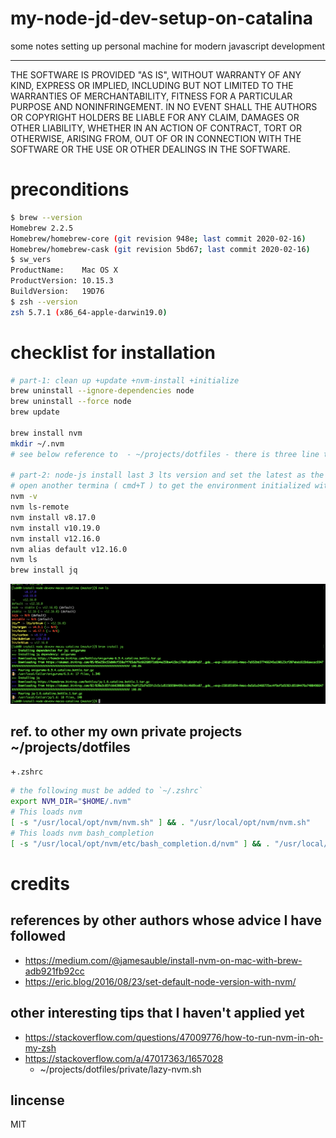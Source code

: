 # my-node-jd-dev-setup-on-catalina
some notes setting up personal machine for modern javascript development

--------------------------------------------------------------
THE SOFTWARE IS PROVIDED "AS IS", WITHOUT WARRANTY OF ANY KIND,
EXPRESS OR IMPLIED, INCLUDING BUT NOT LIMITED TO THE WARRANTIES
OF MERCHANTABILITY, FITNESS FOR A PARTICULAR PURPOSE AND
NONINFRINGEMENT. IN NO EVENT SHALL THE AUTHORS OR COPYRIGHT
HOLDERS BE LIABLE FOR ANY CLAIM, DAMAGES OR OTHER LIABILITY,
WHETHER IN AN ACTION OF CONTRACT, TORT OR OTHERWISE, ARISING
FROM, OUT OF OR IN CONNECTION WITH THE SOFTWARE OR THE USE OR
OTHER DEALINGS IN THE SOFTWARE.

# preconditions
``` bash
$ brew --version
Homebrew 2.2.5
Homebrew/homebrew-core (git revision 948e; last commit 2020-02-16)
Homebrew/homebrew-cask (git revision 5bd67; last commit 2020-02-16)
$ sw_vers 
ProductName:	Mac OS X
ProductVersion:	10.15.3
BuildVersion:	19D76
$ zsh --version
zsh 5.7.1 (x86_64-apple-darwin19.0)
```

# checklist for installation
``` zsh
# part-1: clean up +update +nvm-install +initialize 
brew uninstall --ignore-dependencies node
brew uninstall --force node
brew update

brew install nvm
mkdir ~/.nvm
# see below reference to  - ~/projects/dotfiles - there is three line to add to `.zshrc`

# part-2: node-js install last 3 lts version and set the latest as the default one
# open another termina ( cmd+T ) to get the environment initialized with the new .zshrc
nvm -v
nvm ls-remote
nvm install v8.17.0
nvm install v10.19.0
nvm install v12.16.0
nvm alias default v12.16.0 
nvm ls
brew install jq
```
![status](20200216-115223-status.png)

## ref. to other my own private projects ~/projects/dotfiles
+`.zshrc`

``` zsh
# the following must be added to `~/.zshrc`
export NVM_DIR="$HOME/.nvm"
# This loads nvm
[ -s "/usr/local/opt/nvm/nvm.sh" ] && . "/usr/local/opt/nvm/nvm.sh"
# This loads nvm bash_completion
[ -s "/usr/local/opt/nvm/etc/bash_completion.d/nvm" ] && . "/usr/local/opt/nvm/etc/bash_completion.d/nvm"
```

# credits
## references by other authors whose advice I have followed 
- https://medium.com/@jamesauble/install-nvm-on-mac-with-brew-adb921fb92cc
- https://eric.blog/2016/08/23/set-default-node-version-with-nvm/

## other interesting tips that I haven't applied yet 
- https://stackoverflow.com/questions/47009776/how-to-run-nvm-in-oh-my-zsh 
- https://stackoverflow.com/a/47017363/1657028
    - ~/projects/dotfiles/private/lazy-nvm.sh

## lincense
MIT
